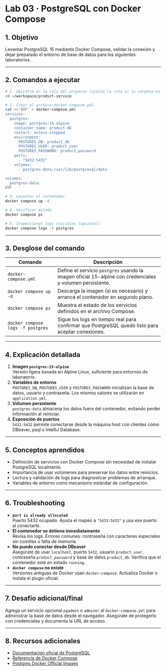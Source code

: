 # Lab 03 · PostgreSQL con Docker Compose

## 1. Objetivo

Levantar PostgreSQL 15 mediante Docker Compose, validar la conexión y dejar preparado el entorno de base de datos para los siguientes laboratorios.

---

## 2. Comandos a ejecutar

```bash
# 1. Ubicarse en la raíz del proyecto (ajusta la ruta si tu carpeta es distinta)
cd ~/workspace/product-service

# 2. Crear el archivo docker-compose.yml
cat <<'EOF' > docker-compose.yml
services:
  postgres:
    image: postgres:15-alpine
    container_name: product-db
    restart: unless-stopped
    environment:
      POSTGRES_DB: product_db
      POSTGRES_USER: product_user
      POSTGRES_PASSWORD: product_password
    ports:
      - "5432:5432"
    volumes:
      - postgres-data:/var/lib/postgresql/data

volumes:
  postgres-data:
EOF

# 3. Levantar el contenedor
docker compose up -d

# 4. Verificar estado
docker compose ps

# 5. Inspeccionar logs iniciales (opcional)
docker compose logs -f postgres
```

---

## 3. Desglose del comando

| Comando | Descripción |
|---------|-------------|
| `docker-compose.yml` | Define el servicio `postgres` usando la imagen oficial 15-alpine con credenciales y volumen persistente. |
| `docker compose up -d` | Descarga la imagen (si es necesario) y arranca el contenedor en segundo plano. |
| `docker compose ps` | Muestra el estado de los servicios definidos en el archivo Compose. |
| `docker compose logs -f postgres` | Sigue los logs en tiempo real para confirmar que PostgreSQL quedó listo para aceptar conexiones. |

---

## 4. Explicación detallada

1. **Imagen `postgres:15-alpine`**  
   Versión ligera basada en Alpine Linux, suficiente para entornos de laboratorio.
2. **Variables de entorno**  
   `POSTGRES_DB`, `POSTGRES_USER` y `POSTGRES_PASSWORD` inicializan la base de datos, usuario y contraseña. Los mismos valores se utilizarán en `application.yml`.
3. **Volumen persistente**  
   `postgres-data` almacena los datos fuera del contenedor, evitando perder información al reiniciar.
4. **Exposición de puertos**  
   `5432:5432` permite conectarse desde la máquina host con clientes como DBeaver, psql o IntelliJ Database.

---

## 5. Conceptos aprendidos

- Definición de servicios con Docker Compose sin necesidad de instalar PostgreSQL localmente.
- Importancia de usar volúmenes para preservar los datos entre reinicios.
- Lectura y validación de logs para diagnosticar problemas de arranque.
- Variables de entorno como mecanismo estándar de configuración.

---

## 6. Troubleshooting

- **`port is already allocated`**  
  Puerto 5432 ocupado. Ajusta el mapeo a `"5433:5432"` y usa ese puerto al conectarte.
- **El contenedor se detiene inmediatamente**  
  Revisa los logs. Errores comunes: contraseña con caracteres especiales sin comillas o falta de memoria.
- **No puedo conectar desde DBeaver**  
  Asegúrate de usar `localhost`, puerto `5432`, usuario `product_user`, contraseña `product_password` y base de datos `product_db`. Verifica que el contenedor esté en estado `running`.
- **`docker compose` no existe**  
  Versiones antiguas de Docker usan `docker-compose`. Actualiza Docker o instala el plugin oficial.

---

## 7. Desafío adicional/final

Agrega un servicio opcional `pgadmin` o `adminer` al `docker-compose.yml` para administrar la base de datos desde el navegador. Asegúrate de protegerlo con credenciales y documenta la URL de acceso.

---

## 8. Recursos adicionales

- [Documentación oficial de PostgreSQL](https://www.postgresql.org/docs/)
- [Referencia de Docker Compose](https://docs.docker.com/compose/)
- [Postgres Docker Official Images](https://hub.docker.com/_/postgres)
